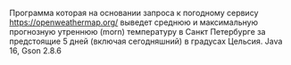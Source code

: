 Программа которая на основании запроса к погодному сервису https://openweathermap.org/ выведет среднюю и максимальную прогнозную утреннюю (morn) 
температуру в Санкт Петербурге за предстоящие 5 дней (включая сегодняшний) в градусах Цельсия.
Java 16, Gson 2.8.6
